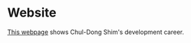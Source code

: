 # Website

[This webpage](https://chuldongshim.github.io/webpage/) shows Chul-Dong Shim's development career.

